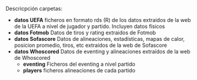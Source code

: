 Descricpción carpetas:
- **datos UEFA** ficheros en formato rds (R) de los datos extraidos de la web de la UEFA a nivel de jugador y partido. Incluyen datos físicos
- **datos Fotmob** Datos de tiros y rating extraidos de Fotmob
- **datos Sofascore** Datos de alineaciones, estadísticas, mapas de calor, posicion promedio, tiros, etc extraídos de la web de Sofascore
- **datos Whoscored** Datos de eventing y alineaciones extraídos de la web de Whoscored
  - **eventing** Ficheros del eventing a nivel partido
  - **players** ficheros alineaciones de cada partido
